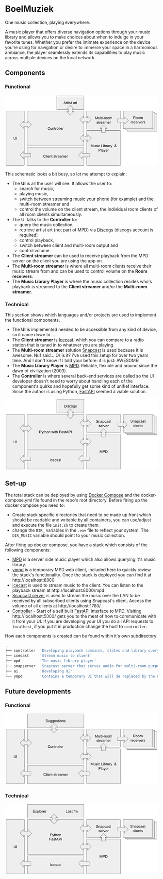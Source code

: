 # BoelMuziek

One music collection, playing everywhere.

A music player that offers diverse navigation options through your music library and allows you to make choices about when to indulge in your favorite tunes. Whether you prefer the intimate experience on the device you're using for navigation or desire to immerse your space in a harmonious ambiance, the player seamlessly extends its capabilities to play music across multiple devices on the local network.

## Components

### Functional
![Functional components](images/components-functional.png)

This schematic looks a bit busy, so let me attempt to explain:

* The **UI** is all the user will see. It allows the user to:
  * search for music,
  * playing music,
  * switch between streaming music your phone (for example) and the multi-room streamer and
  * control the volume on the client stream, the individual room clients of all room clients simultaneously.
* The UI talks to the **Controller** to:
  * query the music collection,
  * retrieve artist art (not part of MPD) via [Discogs](https://www.discogs.com/) (discogs account is required)
  * control playback,
  * switch between client and multi-room output and
  * control volume.
* The **Client streamer** can be used to receive playback from the MPD server on the client you are using the app on.
* The **Multi-room streamer** is where all multi-room clients receive their music stream from and can be used to control volume on the **Room receivers**.
* The **Music Library Player** is where the music collection resides who's playback is streamed to the **Client streamer** and/or the **Multi-room streamer**.

### Technical

This section shows which languages and/or projects are used to implement the functional components.

* The **UI** is implemented needed to be accessible from any kind of device, so it came down to....
* The **Client streamer** is [Icecast](https://icecast.org/), which you can compare to a radio station that is tuned in to whatever you are playing.
* The **Multi-room streamer** solution [Snapcast](https://github.com/badaix/snapcast) is used because it is awesome. Nuf said... Or is it? i've used this setup for over two years time. And I don't know if I told your before: it is just: AWESOME!
* The **Music Library Player** is [MPD](https://musicpd.org/). Reliable, flexible and around since the dawn of civilization (2003).
* The **Controller** is where several back-end services  are called so the UI developer doesn't need to worry about handling each of the component's quirks and hopefully get some kind of unifief interface. Since the author is using Python, [FastAPI](https://fastapi.tiangolo.com/) seemed a viable solution.


![Technical components](images/components-technical.png)



## Set-up

The total stack can be deployed by using [Docker Compose](https://docs.docker.com/compose/install/) and the docker-compose.yml file found in the repo's root directory. Before firing up the docker compose you need to:

* Create stack specific directories that need to be made up front which should be readable and writable by all containers, you can use/adjust and execute the file ```init.sh``` to create them.
* change the ```DIR_``` variables in the ```.env``` file to reflect your system. The ```DIR_MUSIC``` variable should point to your music collection.

After firing up docker compose, you have a stack which consists of the following components:

* [MPD](https://musicpd.org/) is a server side music player which also allows querying it's music library.
* [ympd](https://ympd.org/) is a temporary MPD web client, included here to quickly review the stack's functionality. Once the stack is deployed you can find it at http://localhost:8080
* [Icecast](https://icecast.org/) is used to stream music to the client. You can listen to the playback stream at http://localhost:8000/mpd
* [Snapcast server](https://github.com/badaix/snapcast) is used to stream the music over the LAN to be received by all subscribed clients using Snapcast's client. Access the volume of all clients at http://localhost:1780/.
* [Controller](http://localhost:5000/) - Start of a self built [FastAPI](https://fastapi.tiangolo.com/) interface to MPD. Visiting http://localhost:5000/ gets you to the meat of how to communicate with it from your UI. If you are developing your UI you do all API requests to ```localhost```, if you put it in production change the host to ```controller```.

How each components is created can be found within it's own subdirectory:

```bash
.
├── controller  'Developing playback commands, states and library querying'
├── icecast     'Stream music to client'
├── mpd         'The music library player'
├── snapserver  'Snapcast server that serves audio for multi-room purposes'
├── ui          'Developing UI'
└── ympd        'Contains a temporary UI that will de replaced by the developing ui'
```

## Future developments

### Functional
![Functional components](images/components-functional-future.png)

### Technical

![Technical components](images/components-technical-future.png)